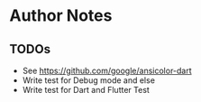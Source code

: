 # Author Notes

## TODOs

- See https://github.com/google/ansicolor-dart
- Write test for Debug mode and else
- Write test for Dart and Flutter Test
